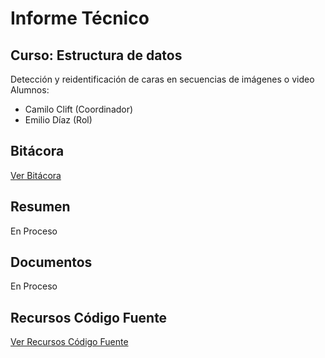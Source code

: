 
# Informe Técnico
## Curso: Estructura de datos
Detección y reidentificación de caras en secuencias de imágenes o video
Alumnos:
- Camilo Clift (Coordinador)
- Emilio Díaz (Rol)
## Bitácora
[Ver Bitácora](https://github.com/CCliftS/ED21-02-Clift-Diaz/blob/main/Docs/BITACORA.md)
## Resumen
En Proceso
## Documentos
En Proceso
## Recursos Código Fuente
[Ver Recursos Código Fuente](https://github.com/CCliftS/ED21-02-Clift-Diaz/tree/main/Resources)
